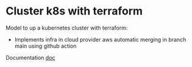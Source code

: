 # Cluster k8s with terraform

Model to up a kubernetes cluster with terraform:
- Implements infra in cloud provider aws automatic merging in branch main using github action

Documentation [doc](https://registry.terraform.io/providers/hashicorp/aws/latest/docs/resources/eks_cluster)